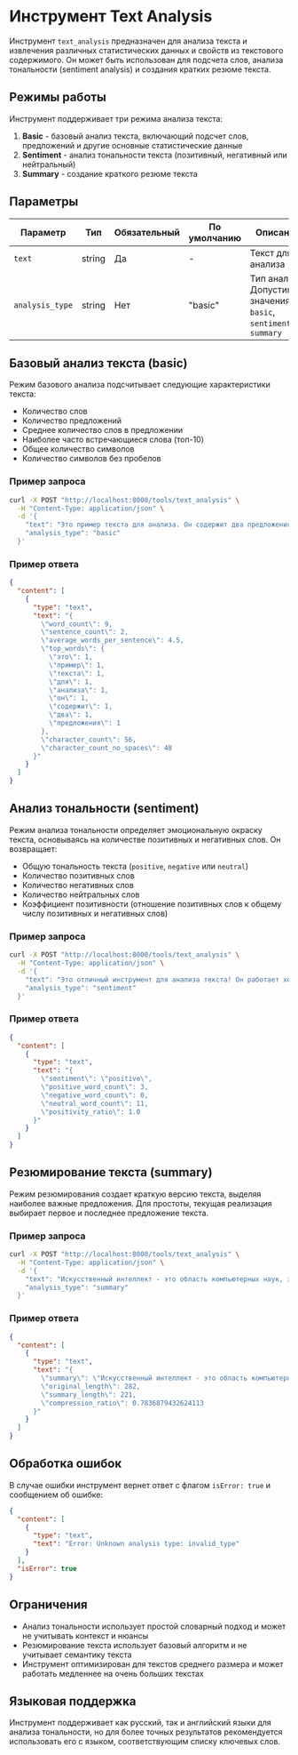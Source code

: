 # Инструмент Text Analysis

Инструмент `text_analysis` предназначен для анализа текста и извлечения различных статистических данных и свойств из текстового содержимого. Он может быть использован для подсчета слов, анализа тональности (sentiment analysis) и создания кратких резюме текста.

## Режимы работы

Инструмент поддерживает три режима анализа текста:

1. **Basic** - базовый анализ текста, включающий подсчет слов, предложений и другие основные статистические данные
2. **Sentiment** - анализ тональности текста (позитивный, негативный или нейтральный)
3. **Summary** - создание краткого резюме текста

## Параметры

| Параметр | Тип | Обязательный | По умолчанию | Описание |
|----------|-----|------------|------------|----------|
| `text` | string | Да | - | Текст для анализа |
| `analysis_type` | string | Нет | "basic" | Тип анализа. Допустимые значения: `basic`, `sentiment`, `summary` |

## Базовый анализ текста (basic)

Режим базового анализа подсчитывает следующие характеристики текста:

- Количество слов
- Количество предложений
- Среднее количество слов в предложении
- Наиболее часто встречающиеся слова (топ-10)
- Общее количество символов
- Количество символов без пробелов

### Пример запроса

```bash
curl -X POST "http://localhost:8000/tools/text_analysis" \
  -H "Content-Type: application/json" \
  -d '{
    "text": "Это пример текста для анализа. Он содержит два предложения.",
    "analysis_type": "basic"
  }'
```

### Пример ответа

```json
{
  "content": [
    {
      "type": "text",
      "text": "{
        \"word_count\": 9,
        \"sentence_count\": 2,
        \"average_words_per_sentence\": 4.5,
        \"top_words\": {
          \"это\": 1,
          \"пример\": 1,
          \"текста\": 1,
          \"для\": 1,
          \"анализа\": 1,
          \"он\": 1,
          \"содержит\": 1,
          \"два\": 1,
          \"предложения\": 1
        },
        \"character_count\": 56,
        \"character_count_no_spaces\": 48
      }"
    }
  ]
}
```

## Анализ тональности (sentiment)

Режим анализа тональности определяет эмоциональную окраску текста, основываясь на количестве позитивных и негативных слов. Он возвращает:

- Общую тональность текста (`positive`, `negative` или `neutral`)
- Количество позитивных слов
- Количество негативных слов
- Количество нейтральных слов
- Коэффициент позитивности (отношение позитивных слов к общему числу позитивных и негативных слов)

### Пример запроса

```bash
curl -X POST "http://localhost:8000/tools/text_analysis" \
  -H "Content-Type: application/json" \
  -d '{
    "text": "Это отличный инструмент для анализа текста! Он работает хорошо и я очень доволен.",
    "analysis_type": "sentiment"
  }'
```

### Пример ответа

```json
{
  "content": [
    {
      "type": "text",
      "text": "{
        \"sentiment\": \"positive\",
        \"positive_word_count\": 3,
        \"negative_word_count\": 0,
        \"neutral_word_count\": 11,
        \"positivity_ratio\": 1.0
      }"
    }
  ]
}
```

## Резюмирование текста (summary)

Режим резюмирования создает краткую версию текста, выделяя наиболее важные предложения. Для простоты, текущая реализация выбирает первое и последнее предложение текста.

### Пример запроса

```bash
curl -X POST "http://localhost:8000/tools/text_analysis" \
  -H "Content-Type: application/json" \
  -d '{
    "text": "Искусственный интеллект - это область компьютерных наук, занимающаяся созданием систем, способных выполнять задачи, требующие человеческого интеллекта. Это включает обучение и распознавание образов, понимание естественного языка, принятие решений. Современные системы ИИ используют глубокое обучение и нейронные сети для обработки больших объемов данных.",
    "analysis_type": "summary"
  }'
```

### Пример ответа

```json
{
  "content": [
    {
      "type": "text",
      "text": "{
        \"summary\": \"Искусственный интеллект - это область компьютерных наук, занимающаяся созданием систем, способных выполнять задачи, требующие человеческого интеллекта ... Современные системы ИИ используют глубокое обучение и нейронные сети для обработки больших объемов данных.\",
        \"original_length\": 282,
        \"summary_length\": 221,
        \"compression_ratio\": 0.7836879432624113
      }"
    }
  ]
}
```

## Обработка ошибок

В случае ошибки инструмент вернет ответ с флагом `isError: true` и сообщением об ошибке:

```json
{
  "content": [
    {
      "type": "text",
      "text": "Error: Unknown analysis type: invalid_type"
    }
  ],
  "isError": true
}
```

## Ограничения

- Анализ тональности использует простой словарный подход и может не учитывать контекст и нюансы
- Резюмирование текста использует базовый алгоритм и не учитывает семантику текста
- Инструмент оптимизирован для текстов среднего размера и может работать медленнее на очень больших текстах

## Языковая поддержка

Инструмент поддерживает как русский, так и английский языки для анализа тональности, но для более точных результатов рекомендуется использовать его с языком, соответствующим списку ключевых слов.

